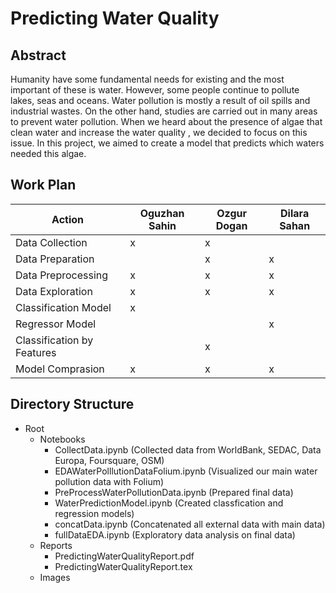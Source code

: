 # Predicting Water Quality

## Abstract
Humanity have some fundamental needs for existing and the most important of these is water. However, some people continue to pollute lakes, seas and oceans. Water pollution is mostly a result of oil spills and industrial wastes. On the other hand, studies are carried out in many areas to prevent water pollution. When we heard about the presence of algae that clean water and increase the water quality , we decided to focus on this issue. In this project, we aimed to create a model that predicts which waters needed this algae.


## Work Plan

| Action                     | Oguzhan Sahin | Ozgur Dogan | Dilara Sahan |
|----------------------------|---------------|-------------|--------------|
| Data Collection            |       x       |      x      |              |
| Data Preparation           |               |      x      |       x      |
| Data Preprocessing         |       x       |      x      |       x      |
| Data Exploration           |       x       |      x      |       x      |
| Classification Model       |       x       |             |              |
| Regressor Model            |               |             |       x      |
| Classification by Features |               |      x      |              |
| Model Comprasion           |       x       |      x      |       x      |

## Directory Structure
- Root
  - Notebooks
    - CollectData.ipynb (Collected data from WorldBank, SEDAC, Data Europa, Foursquare, OSM)
    - EDAWaterPolllutionDataFolium.ipynb (Visualized our main water pollution data with Folium)
    - PreProcessWaterPollutionData.ipynb (Prepared final data)
    - WaterPredictionModel.ipynb (Created classfication and regression models)
    - concatData.ipynb (Concatenated all external data with main data)
    - fullDataEDA.ipynb (Exploratory data analysis on final data)
  - Reports
    - PredictingWaterQualityReport.pdf
    - PredictingWaterQualityReport.tex
  - Images
